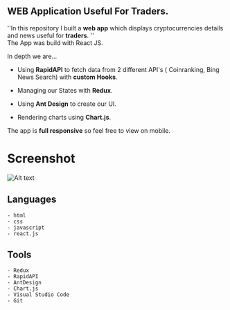 ## WEB Application Useful For Traders.

''In this repository I built a **web app** which displays cryptocurrencies details and news useful for **traders**. ''<br>
The App was build with React JS.


In depth we are...

- Using **RapidAPI** to fetch data from 2 different API's ( Coinranking, Bing News Search) with **custom Hooks**.

- Managing our States with **Redux**.

- Using **Ant Design** to create our UI.

- Rendering charts using **Chart.js**.

The app is **full responsive** so feel free to view on mobile. 

# Screenshot

<img src="/src/assets/owner/screencapture-Modern-Crypto-Punks.png" alt="Alt text" title="Optional title">


## Languages
```
- html
- css
- javascript
- react.js
```


## Tools
```
- Redux
- RapidAPI
- AntDesign
- Chart.js
- Visual Studio Code
- Git
```
